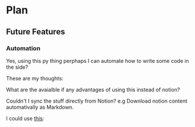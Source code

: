 # Plan




## Future Features

### Automation
Yes, using this py thing perphaps I can automate how to write some code in the side?

These are my thoughts:

What are the avaialble if any advantages of using this instead of notion?

Couldn't I sync the stuff directly from Notion? e.g Download notion content automativally as Markdown.

I could use [this](https://github.com/echo724/notion2md):
